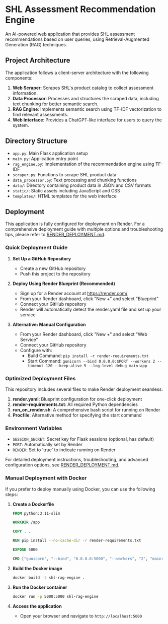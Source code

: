 # SHL Assessment Recommendation Engine

An AI-powered web application that provides SHL assessment recommendations based on user queries, using Retrieval-Augmented Generation (RAG) techniques.

## Project Architecture

The application follows a client-server architecture with the following components:

1. **Web Scraper**: Scrapes SHL's product catalog to collect assessment information.
2. **Data Processor**: Processes and structures the scraped data, including text chunking for better semantic search.
3. **RAG Engine**: Implements semantic search using TF-IDF vectorization to find relevant assessments.
4. **Web Interface**: Provides a ChatGPT-like interface for users to query the system.

## Directory Structure

- `app.py`: Main Flask application setup
- `main.py`: Application entry point
- `rag_engine.py`: Implementation of the recommendation engine using TF-IDF
- `scraper.py`: Functions to scrape SHL product data
- `data_processor.py`: Text processing and chunking functions
- `data/`: Directory containing product data in JSON and CSV formats
- `static/`: Static assets including JavaScript and CSS
- `templates/`: HTML templates for the web interface

## Deployment

This application is fully configured for deployment on Render. For a comprehensive deployment guide with multiple options and troubleshooting tips, please refer to [RENDER_DEPLOYMENT.md](RENDER_DEPLOYMENT.md).

### Quick Deployment Guide

1. **Set Up a GitHub Repository**
   - Create a new GitHub repository
   - Push this project to the repository

2. **Deploy Using Render Blueprint (Recommended)**
   - Sign up for a Render account at https://render.com/
   - From your Render dashboard, click "New +" and select "Blueprint"
   - Connect your GitHub repository
   - Render will automatically detect the render.yaml file and set up your service

3. **Alternative: Manual Configuration**
   - From your Render dashboard, click "New +" and select "Web Service"
   - Connect your GitHub repository
   - Configure with:
     - Build Command: `pip install -r render-requirements.txt`
     - Start Command: `gunicorn --bind 0.0.0.0:$PORT --workers 2 --timeout 120 --keep-alive 5 --log-level debug main:app`

### Optimized Deployment Files

This repository includes several files to make Render deployment seamless:

1. **render.yaml**: Blueprint configuration for one-click deployment
2. **render-requirements.txt**: All required Python dependencies
3. **run_on_render.sh**: A comprehensive bash script for running on Render
4. **Procfile**: Alternative method for specifying the start command

### Environment Variables

- `SESSION_SECRET`: Secret key for Flask sessions (optional, has default)
- `PORT`: Automatically set by Render
- `RENDER`: Set to 'true' to indicate running on Render

For detailed deployment instructions, troubleshooting, and advanced configuration options, see [RENDER_DEPLOYMENT.md](RENDER_DEPLOYMENT.md).

### Manual Deployment with Docker

If you prefer to deploy manually using Docker, you can use the following steps:

1. **Create a Dockerfile**
   ```dockerfile
   FROM python:3.11-slim
   
   WORKDIR /app
   
   COPY . .
   
   RUN pip install --no-cache-dir -r render-requirements.txt
   
   EXPOSE 5000
   
   CMD ["gunicorn", "--bind", "0.0.0.0:5000", "--workers", "2", "main:app"]
   ```

2. **Build the Docker image**
   ```bash
   docker build -t shl-rag-engine .
   ```

3. **Run the Docker container**
   ```bash
   docker run -p 5000:5000 shl-rag-engine
   ```

4. **Access the application**
   - Open your browser and navigate to `http://localhost:5000`

